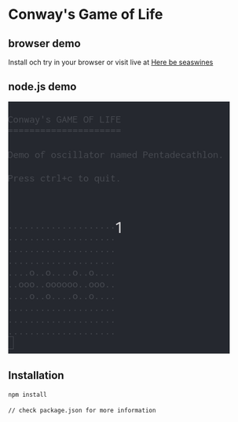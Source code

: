 # Conway's Game of Life

## browser demo
Install och try in your browser or visit live at [Here be seaswines](https://herebeseaswines.net/game-of-life)

## node.js demo
![node.js simulation](game-of-life-node-js-demo.gif)

## Installation

```
npm install

// check package.json for more information
```
